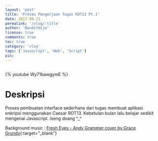 ```yaml
---
layout: 'post'
title: 'Proses Pengerjaan Tugas ROT13 Pt.1'
date: 2017-09-21
permalink: '/vlog/:title'
author: 'BanditHijo'
license: true
comments: true
toc: true
category: 'vlog'
tags: ['Javascript', 'Web', 'Script']
pin:
---
```


<div style="margin-top:30px;"></div>

{% youtube Wy71bawgymE %}

# Deskripsi

Proses pembuatan interface sederhana dari tugas membuat aplikasi enkripsi menggunakan Caesar ROT13. Kebetulan bulan lalu belajar sedikit mengenai Javascript. Iseng doang ^_^

Background music :
[Fresh Eyes - Andy Grammer cover by Grace Grundy](https://www.youtube.com/watch?v=vnO1T9zVnMg){:target="_blank"}
